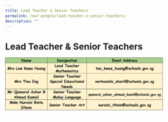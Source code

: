 ```yaml
---
title: Lead Teacher & Senior Teachers
permalink: /our-people/lead-teacher-n-senior-teachers/
description: ""
---
```

# **Lead Teacher &amp; Senior Teachers**

![](/images/Staff%20List/senior%20teacher.png)